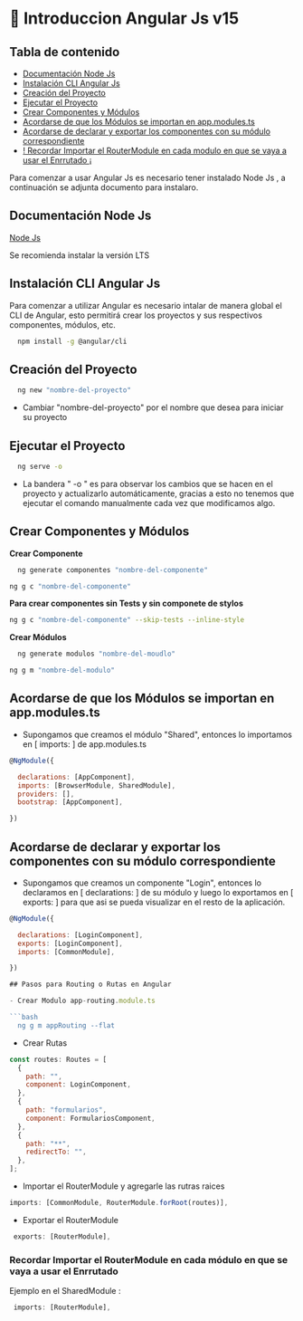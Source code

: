 # 🚀 Introduccion Angular Js v15

## Tabla de contenido
* [Documentación Node Js](#documentación-node-js)
* [Instalación CLI Angular Js](#instalación-cli-angular-js)
* [Creación del Proyecto](#creación-del-proyecto)
* [Ejecutar el Proyecto](#ejecutar-el-proyecto)
* [Crear Componentes y Módulos](#crear-componentes-y-módulos)
* [Acordarse de que los Módulos se importan en app.modules.ts](#acordarse-de-que-los-módulos-se-importan-en-appmodulests)
* [Acordarse de declarar y exportar los componentes con su módulo correspondiente](#acordarse-de-declarar-y-exportar-los-componentes-con-su-módulo-correspondiente)
* [! Recordar Importar el RouterModule en cada modulo en que se vaya a usar el Enrrutado ¡](#recordar-importar-el-routermodule-en-cada-módulo-en-que-se-vaya-a-usar-el-enrrutado)

Para comenzar a usar Angular Js es necesario tener instalado Node Js , a continuación se adjunta documento para instalaro.

## Documentación Node Js

[Node Js](https://nodejs.org/en/download/)

Se recomienda instalar la versión LTS

## Instalación CLI Angular Js

Para comenzar a utilizar Angular es necesario intalar de manera global el CLI de Angular, esto permitirá crear los proyectos y sus respectivos componentes, módulos, etc.

```bash
  npm install -g @angular/cli
```

## Creación del Proyecto

```bash
  ng new "nombre-del-proyecto"
```

* Cambiar "nombre-del-proyecto" por el nombre que desea para iniciar su proyecto

## Ejecutar el Proyecto

```bash
  ng serve -o
```

* La bandera " -o " es para observar los cambios que se hacen en el proyecto y actualizarlo automáticamente, gracias a esto no tenemos que ejecutar el comando manualmente cada vez que modificamos algo.

## Crear Componentes y Módulos

**Crear Componente**

```bash
  ng generate componentes "nombre-del-componente"
```

```bash
ng g c "nombre-del-componente"

```

**Para crear componentes sin Tests y sin componete de stylos**

```bash
ng g c "nombre-del-componente" --skip-tests --inline-style

```

**Crear Módulos**

```bash
  ng generate modulos "nombre-del-moudlo"
```

```bash
ng g m "nombre-del-modulo"

```

## Acordarse de que los Módulos se importan en app.modules.ts

* Supongamos que creamos el módulo "Shared", entonces lo importamos en [ imports: ] de app.modules.ts

```javascript
@NgModule({

  declarations: [AppComponent],
  imports: [BrowserModule, SharedModule],
  providers: [],
  bootstrap: [AppComponent],

})
```

## Acordarse de declarar y exportar los componentes con su módulo correspondiente

* Supongamos que creamos un componente "Login", entonces lo declaramos en [ declarations: ] de su módulo y luego lo exportamos en [ exports: ] para que asi se pueda visualizar en el resto de la aplicación.

```javascript
@NgModule({

  declarations: [LoginComponent],
  exports: [LoginComponent],
  imports: [CommonModule],

})

## Pasos para Routing o Rutas en Angular

- Crear Modulo app-routing.module.ts

```bash
  ng g m appRouting --flat
```

- Crear Rutas

```javascript
const routes: Routes = [
  {
    path: "",
    component: LoginComponent,
  },
  {
    path: "formularios",
    component: FormulariosComponent,
  },
  {
    path: "**",
    redirectTo: "",
  },
];
```

- Importar el RouterModule y agregarle las rutras raices

```javascript
imports: [CommonModule, RouterModule.forRoot(routes)],
```

- Exportar el RouterModule

```javascript
 exports: [RouterModule],

```

### Recordar Importar el RouterModule en cada módulo en que se vaya a usar el Enrrutado

Ejemplo en el SharedModule :

```javascript
 imports: [RouterModule],

```
